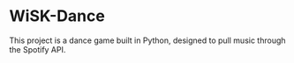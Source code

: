 # WiSK-Dance

This project is a dance game built in Python, designed to pull music through the Spotify API.
